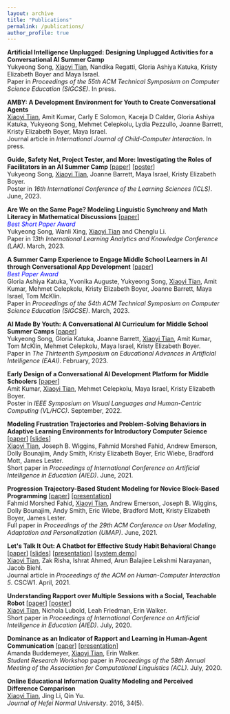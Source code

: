 ```yaml
---
layout: archive
title: "Publications"
permalink: /publications/
author_profile: true 
---
```

<script src="https://www.w3counter.com/tracker.js?id=129746"></script>

**Artificial Intelligence Unplugged: Designing Unplugged Activities for a Conversational AI Summer Camp** <br/>
Yukyeong Song, <u>Xiaoyi Tian</u>, Nandika Regatti, Gloria Ashiya Katuka, Kristy Elizabeth Boyer and Maya Israel.<br/>
Paper in *Proceedings of the 55th ACM Technical Symposium on Computer Science Education (SIGCSE)*. In press.

**AMBY: A Development Environment for Youth to Create Conversational Agents** <br/>
<u>Xiaoyi Tian</u>, Amit Kumar, Carly E Solomon, Kaceja D Calder, Gloria Ashiya Katuka, Yukyeong Song, Mehmet Celepkolu, Lydia Pezzullo, Joanne Barrett, Kristy Elizabeth Boyer, Maya Israel.<br/>
Journal article in *International Journal of Child-Computer Interaction*. In press. 

**Guide, Safety Net, Project Tester, and More: Investigating the Roles of Facilitators in an AI Summer Camp** \[[paper](../files/Song_ISLS2023_paper.pdf)\] \[[poster](../files/Song_ISLS2023_poster.pdf)\]<br/>
Yukyeong Song, <u>Xiaoyi Tian</u>, Joanne Barrett, Maya Israel, Kristy Elizabeth Boyer.<br/>
Poster in *16th International Conference of the Learning Sciences (ICLS)*. June, 2023.


**Are We on the Same Page? Modeling Linguistic Synchrony and Math Literacy in Mathematical Discussions** \[[paper](../files/Song_LAK_2023.pdf)\] <br/>
<span style="color:blue">*Best Short Paper Award*</span>
<br/>
Yukyeong Song, Wanli Xing, <u>Xiaoyi Tian</u> and Chenglu Li.<br/>
Paper in *13th International Learning Analytics and Knowledge Conference (LAK)*. March, 2023.

**A Summer Camp Experience to Engage Middle School Learners in AI through Conversational App Development** \[[paper](../files/Katuka_SIGCSE_2023.pdf)\] <br/>
<span style="color:blue">*Best Paper Award* </span>
<br/> 
Gloria Ashiya Katuka, Yvonika Auguste, Yukyeong Song, <u>Xiaoyi Tian</u>, Amit Kumar, Mehmet Celepkolu, Kristy Elizabeth Boyer, Joanne Barrett, Maya Israel, Tom McKlin.<br/>
Paper in *Proceedings of the 54th ACM Technical Symposium on Computer Science Education (SIGCSE)*. March, 2023.


**AI Made By Youth: A Conversational AI Curriculum for Middle School Summer Camps** \[[paper](../files/Song_EAAI_2023.pdf)\] 
<br/> 
Yukyeong Song, Gloria Katuka, Joanne Barrett, <u>Xiaoyi Tian</u>, Amit Kumar, Tom McKlin, Mehmet Celepkolu, Maya Israel, Kristy Elizabeth Boyer.<br/>
Paper in *The Thirteenth Symposium on
Educational Advances in Artificial Intelligence (EAAI)*. February, 2023.

**Early Design of a Conversational AI Development Platform for Middle Schoolers** \[[paper](../files/Kumar_VLHCC2022_poster_manuscript.pdf)\] <br/> 
Amit Kumar, <u>Xiaoyi Tian</u>, Mehmet Celepkolu, Maya Israel, Kristy Elizabeth Boyer.<br/>
Poster in *IEEE Symposium on Visual Languages and Human-Centric Computing (VL/HCC)*. September, 2022.

**Modeling Frustration Trajectories and Problem-Solving Behaviors in Adaptive Learning Environments for Introductory Computer Science** \[[paper](../files/Tian_AIED_2021_PRIME.pdf)\] \[[slides](../files/Tian_AIED2021_PRIME_slides.pdf)\] <br/> 
<u>Xiaoyi Tian</u>, Joseph B. Wiggins, Fahmid Morshed Fahid, Andrew Emerson, Dolly Bounajim, Andy Smith, Kristy Elizabeth Boyer, Eric Wiebe, Bradford Mott, James Lester.<br/> 
Short paper in *Proceedings of International Conference on Artificial Intelligence in Education (AIED)*. June, 2021.

**Progression Trajectory-Based Student Modeling for Novice Block-Based Programming** \[[paper](../files/Fahid_UMAP_2021.pdf)\] \[[presentation](https://dl.acm.org/doi/10.1145/3450613.3456833#sec-supp)\] <br/>
Fahmid Morshed Fahid, <u>Xiaoyi Tian</u>, Andrew Emerson, Joseph B. Wiggins, Dolly Bounajim, Andy Smith, Eric Wiebe, Bradford Mott, Kristy Elizabeth Boyer, James Lester.<br/> 
Full paper in *Proceedings of the 29th ACM Conference on User Modeling, Adaptation and Personalization (UMAP)*. June, 2021.

**Let's Talk It Out: A Chatbot for Effective Study Habit Behavioral Change** \[[paper](../files/Tian_CSCW2021_Official_paper.pdf)\] \[[slides](../files/Tian_CSCW21_chatbot_slides.pdf)\] \[[presentation](https://www.youtube.com/watch?v=rHN_aeZvpyY)\] \[[system demo](https://youtu.be/bLlDL5UCMeI)\]<br/> 
<u>Xiaoyi Tian</u>, Zak Risha, Ishrat Ahmed, Arun Balajiee Lekshmi Narayanan, Jacob Biehl.<br/> 
Journal article in *Proceedings of the ACM on Human-Computer Interaction 5*. CSCW1. April, 2021.

**Understanding Rapport over Multiple Sessions with a Social, Teachable Robot** \[[paper](http://txiaoyi.com/files/Tian_AIED2020_Paper_Robot_multisession.pdf)\] \[[poster](http://txiaoyi.com/files/Tian_aied2020_poster.pdf)\]<br/>
<u>Xiaoyi Tian</u>, Nichola Lubold, Leah Friedman, Erin Walker.<br/> 
Short paper in *Proceedings of International Conference on Artificial Intelligence in Education (AIED)*. July, 2020.

**Dominance as an Indicator of Rapport and Learning in Human-Agent Communication** \[[paper](http://txiaoyi.com/files/Buddemeyer_ACL_SRW.pdf)\] \[[presentation](https://virtual.acl2020.org/paper_srw.46.html)\]<br/>
Amanda Buddemeyer, <u>Xiaoyi Tian</u>, Erin Walker.<br/>
*Student Research Workshop* paper in *Proceedings of the 58th Annual Meeting of the Association for Computational Linguistics (ACL)*. July, 2020.

**Online Educational Information Quality Modeling and Perceived Difference Comparison**<br/>
<u>Xiaoyi Tian</u>, Jing Li, Qin Yu.<br/>
*Journal of Hefei Normal University*. 2016, 34(5).


